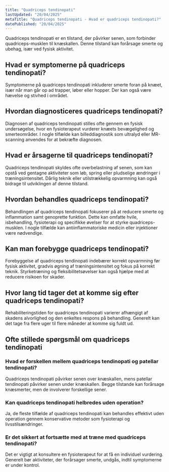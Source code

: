 ```yaml
---
title: "Quadriceps tendinopati"
lastUpdated: "20/04/2025"
metaTitle: "Quadriceps tendinopati - Hvad er quadriceps tendinopati?"
datePublished: "20/04/2025"
---
```


Quadriceps tendinopati er en tilstand, der påvirker senen, som forbinder quadriceps-musklen til knæskallen. Denne tilstand kan forårsage smerte og ubehag, især ved fysisk aktivitet.

## Hvad er symptomerne på quadriceps tendinopati?

Symptomerne på quadriceps tendinopati inkluderer smerte foran på knæet, især når man går op ad trapper, løber eller hopper. Der kan også være hævelse og stivhed i området.

## Hvordan diagnosticeres quadriceps tendinopati?

Diagnosen af quadriceps tendinopati stilles ofte gennem en fysisk undersøgelse, hvor en fysioterapeut vurderer knæets bevægelighed og smerteområder. I nogle tilfælde kan billeddiagnostik som ultralyd eller MR-scanning anvendes for at bekræfte diagnosen.

## Hvad er årsagerne til quadriceps tendinopati?

Quadriceps tendinopati skyldes ofte overbelastning af senen, som kan opstå ved gentagne aktiviteter som løb, spring eller pludselige ændringer i træningsintensitet. Dårlig teknik eller utilstrækkelig opvarmning kan også bidrage til udviklingen af denne tilstand.

## Hvordan behandles quadriceps tendinopati?

Behandlingen af quadriceps tendinopati fokuserer på at reducere smerte og inflammation samt genoprette funktion. Dette kan omfatte hvile, isbehandling, fysioterapi og specifikke øvelser for at styrke quadriceps-musklen. I nogle tilfælde kan antiinflammatoriske medicin eller injektioner være nødvendige.

## Kan man forebygge quadriceps tendinopati?

Forebyggelse af quadriceps tendinopati indebærer korrekt opvarmning før fysisk aktivitet, gradvis øgning af træningsintensitet og fokus på korrekt teknik. Styrketræning og fleksibilitetsøvelser kan også hjælpe med at reducere risikoen for skader.

## Hvor lang tid tager det at komme sig efter quadriceps tendinopati?

Rehabiliteringstiden for quadriceps tendinopati varierer afhængigt af skadens alvorlighed og den enkeltes respons på behandling. Generelt kan det tage fra flere uger til flere måneder at komme sig fuldt ud.

## Ofte stillede spørgsmål om quadriceps tendinopati

### Hvad er forskellen mellem quadriceps tendinopati og patellar tendinopati?

Quadriceps tendinopati påvirker senen over knæskallen, mens patellar tendinopati påvirker senen under knæskallen. Begge tilstande kan forårsage knæsmerter, men de involverer forskellige sener.

### Kan quadriceps tendinopati helbredes uden operation?

Ja, de fleste tilfælde af quadriceps tendinopati kan behandles effektivt uden operation gennem konservative metoder som fysioterapi og livsstilsændringer.

### Er det sikkert at fortsætte med at træne med quadriceps tendinopati?

Det er vigtigt at konsultere en fysioterapeut for at få en individuel vurdering. Generelt bør aktiviteter, der forårsager smerte, undgås, indtil symptomerne er under kontrol.
